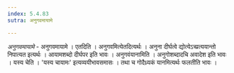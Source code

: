 ```yaml
---
index: 5.4.83
sutra: अनुगवमायामे

---
```

_अनुगवमायामे_ - अनुगवमायामे । एतदिति । अनुगवमित्येतदित्यर्थः । अनुना दीर्घत्वे द्योत्येऽच्प्रत्ययान्तो निपात्यत इत्यर्थः । आयामशब्दो दीर्घपर इति भावः । अनुगवंयानामिति । अनुगोशब्दादचि अवादेश इति भावः । यस्य चेति । 'यस्य चायामः' इत्यव्ययीभावसमासः । तथा च गोदैध्र्यकं यानमित्यर्थः फलतीति भावः । 